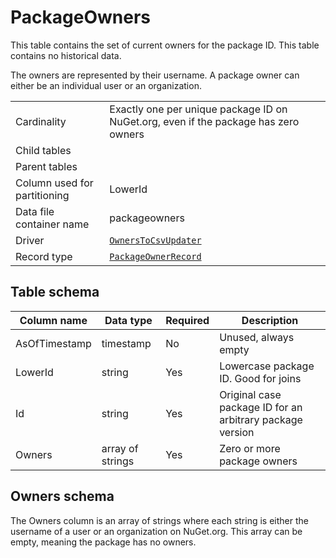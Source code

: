 # PackageOwners

This table contains the set of current owners for the package ID. This table contains no historical data.

The owners are represented by their username. A package owner can either be an individual user or an organization.

|                              |                                                                                                    |
| ---------------------------- | -------------------------------------------------------------------------------------------------- |
| Cardinality                  | Exactly one per unique package ID on NuGet.org, even if the package has zero owners                |
| Child tables                 |                                                                                                    |
| Parent tables                |                                                                                                    |
| Column used for partitioning | LowerId                                                                                            |
| Data file container name     | packageowners                                                                                      |
| Driver                       | [`OwnersToCsvUpdater`](../../src/Worker.Logic/MessageProcessors/OwnersToCsv/OwnersToCsvUpdater.cs) |
| Record type                  | [`PackageOwnerRecord`](../../src/Worker.Logic/MessageProcessors/OwnersToCsv/PackageOwnerRecord.cs) |

## Table schema

| Column name   | Data type        | Required | Description                                               |
| ------------- | ---------------- | -------- | --------------------------------------------------------- |
| AsOfTimestamp | timestamp        | No       | Unused, always empty                                      |
| LowerId       | string           | Yes      | Lowercase package ID. Good for joins                      |
| Id            | string           | Yes      | Original case package ID for an arbitrary package version |
| Owners        | array of strings | Yes      | Zero or more package owners                               |

## Owners schema

The Owners column is an array of strings where each string is either the username of a user or an organization on
NuGet.org. This array can be empty, meaning the package has no owners.
